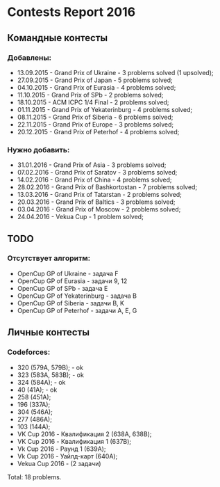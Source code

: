 # Contests Report 2016

## Командные контесты
### Добавлены:
- 13.09.2015 - Grand Prix of Ukraine - 3 problems solved (1 upsolved);
- 27.09.2015 - Grand Prix of Japan - 5 problems solved;
- 04.10.2015 - Grand Prix of Eurasia - 4 problems solved;
- 11.10.2015 - Grand Prix of SPb - 2 problems solved;
- 18.10.2015 - ACM ICPC 1/4 Final - 2 problems solved;
- 01.11.2015 - Grand Prix of Yekaterinburg - 4 problems solved;
- 08.11.2015 - Grand Prix of Siberia - 6 problems solved;
- 22.11.2015 - Grand Prix of Europe - 3 problems solved;
- 20.12.2015 - Grand Prix of Peterhof - 4 problems solved;

### Нужно добавить:
- 31.01.2016 - Grand Prix of Asia - 3 problems solved;
- 07.02.2016 - Grand Prix of Saratov - 3 problems solved;
- 14.02.2016 - Grand Prix of China - 4 problems solved;
- 28.02.2016 - Grand Prix of Bashkortostan - 7 problems solved;
- 13.03.2016 - Grand Prix of Tatarstan - 2 problems solved;
- 20.03.2016 - Grand Prix of Baltics - 3 problems solved;
- 03.04.2016 - Grand Prix of Moscow - 2 problems solved;
- 24.04.2016 - Vekua Cup - 1 problem solved;

## TODO
### Отсутствует алгоритм:
- OpenCup GP of Ukraine - задача F
- OpenCup GP of Eurasia - задачи 9, 12
- OpenCup GP of SPb - задача E
- OpenCup GP of Yekaterinburg - задача B
- OpenCup GP of Siberia - задачи B, K
- OpenCup GP of Peterhof - задачи A, E, G

## Личные контесты
### Codeforces:
- 320 (579A, 579B); - ok
- 323 (583A, 583B); - ok
- 324 (584A); - ok
- 40 (41A); - ok
- 258 (451A);
- 196 (337A);
- 304 (546A);
- 277 (486A);
- 103 (144A);
- VK Cup 2016 - Квалификация 2 (638A, 638B);
- VK Cup 2016 - Квалификация 1 (637B);
- Vk Cup 2016 - Раунд 1 (639A);
- Vk Cup 2016 - Уайлд-карт (640A);
- Vekua Cup 2016 - (2 задачи)

Total: 18 problems.